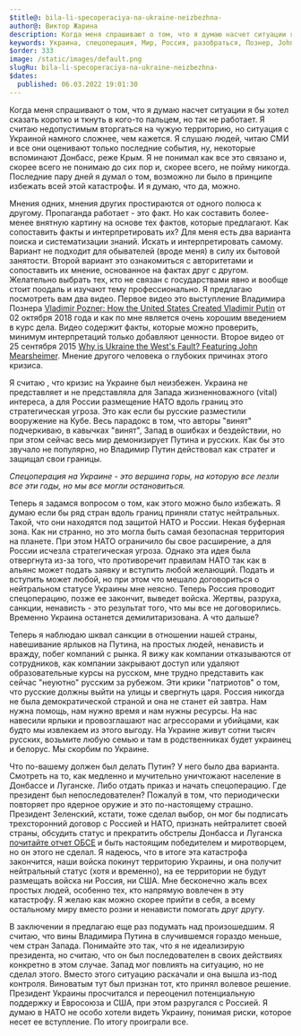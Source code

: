 ```yaml
---
$title@: bila-li-specoperaciya-na-ukraine-neizbezhna-
author@: Виктор Жарина
description: Когда меня спрашивают о том, что я думаю насчет ситуации я бы хотел сказать коротко и ткнуть в кого-то пальцем, но так не работает. Я считаю недопустимым вторгаться на чужую территорию. Но ситуация с Украиной намного сложнее, чем кажется. Последние пару дней я думал о том, возможно ли было в принципе избежать всей этой катастрофы.
keywords: Украина, спецоперация, Мир, Россия, разобраться, Познер, John Mearsheimer, видео, мысли, плохо и хорошее.
$order: 333
image: /static/images/default.png
slugRu: bila-li-specoperaciya-na-ukraine-neizbezhna-
$dates:
  published: 06.03.2022 19:01:30
---
```



Когда меня спрашивают о том, что я думаю насчет ситуации я бы хотел сказать коротко и ткнуть в кого-то пальцем, но так не работает. Я считаю недопустимым вторгаться на чужую территорию, но ситуация с Украиной намного сложнее, чем кажется. Я слушаю людей, читаю СМИ и все они оценивают только последние события, ну, некоторые вспоминают Донбасс, реже Крым. Я не понимал как все это связано и, скорее всего не понимаю до сих пор и, скорее всего, не пойму никогда. Последние пару дней я думал о том, возможно ли было в принципе избежать всей этой катастрофы. И я думаю, что да, можно. 

Мнения одних, мнения других простираются от одного полюса к другому. Пропаганда работает - это факт. Но как составить более-менее внятную картину на основе тех фактов, которые предлагают. Как сопоставить факты и интерпретировать их? Для меня есть два варианта поиска и систематизации знаний. Искать и интерпретировать самому. Вариант не подходит для обывателей (вроде меня) в силу их бытовой занятости. Второй вариант это ознакомиться с авторитетами и сопоставить их мнение, основанное на фактах друг с другом. Желательно выбрать тех, кто не связан с государствами явно и вообще стоит поодаль и изучают тему профессионально. Я предлагаю посмотреть вам два видео. Первое видео это выступление Владимира Познера [Vladimir Pozner: How the United States Created Vladimir Putin](https://www.youtube.com/watch?v=8X7Ng75e5gQ) от 02 октября 2018 года и как по мне является очень хорошим введением в курс дела. Видео содержит факты, которые можно проверить, минимум интерпретаций только добавляют ценности. Второе видео от 25 сентября 2015 [Why is Ukraine the West's Fault? Featuring John Mearsheimer](https://www.youtube.com/watch?v=JrMiSQAGOS4). Мнение другого человека о глубоких причинах этого кризиса. 

Я считаю , что кризис на Украине был неизбежен. Украина не представляет и не представляла для Запада жизненноважного (vital) интереса, а для России размещение НАТО вдоль границ это стратегическая угроза. Это как если бы русские разместили вооружение на Кубе. Весь парадокс в том, что авторы "винят" подчеркиваю, в кавычках "винят", Запад в ошибках и бездействии, но при этом сейчас весь мир демонизирует Путина и русских. Как бы это звучало не популярно, но Владимир Путин действовал как стратег и защищал свои границы. 

<i>Спецоперация на Украине - это вершина горы, на которую все лезли все эти годы, но мы все могли остановиться.</i>

Теперь я задамся вопросом о том, как этого можно было избежать. Я думаю если бы ряд стран вдоль границ приняли статус нейтральных. Такой, что они находятся под защитой НАТО и России. Некая буферная зона. Как ни странно, но это могла быть самая безопасная территория на планете. При этом НАТО ограничило бы свое расширение, а для России исчезла стратегическая угроза. Однако эта идея была отвергнута из-за того, что противоречит правилам НАТО так как в альянс может подать заявку и вступить любой желающий. Подать и вступить может любой, но при этом что мешало договориться о нейтральном статусе Украины мне неясно. Теперь Россия проводит спецоперацию, позже ее закончит, выведет войска. Жертвы, разруха, санкции, ненависть - это результат того, что мы все не договорились. Временно Украина останется демилитаризована. А что дальше? 

Теперь я наблюдаю шквал санкции в отношении нашей страны, навешивание ярлыков на Путина, на простых людей, ненависть и вражду, побег компаний с рынка. Я вижу как компании отказываются от сотрудников, как компании закрывают доступ или удаляют образовательные курсы на русском, мне трудно представить как сейчас "неуютно" русским за рубежом. Эти крики "патриотов" о том, что русские должны выйти на улицы и свергнуть царя. Россия никогда не была демократической страной и она не станет ей завтра. Нам нужна помощь, нам нужно время и нам нужны ресурсы. На нас навесили ярлыки и провозглашают нас агрессорами и убийцами, как будто мы извлекаем из этого выгоду. На Украине живут сотни тысяч русских, возьмите любую семью и там в родственниках будет украинец и белорус. Мы скорбим по Украине. 

Что по-вашему должен был делать Путин? У него было два варианта. Смотреть на то, как медленно и мучительно уничтожают население в Донбассе и Луганске. Либо отдать приказ и начать спецоперацию. Где президент был непоследователен? Пожалуй в том, что периодически повторяет про ядерное оружие и это по-настоящему страшно. Президент Зеленский, кстати, тоже сделал выбор, он мог бы подписать трехсторонний договор с Россией и НАТО, признать нейтралитет своей страны, обсудить статус и прекратить обстрелы Донбасса и Луганска [почитайте отчет ОБСЕ](https://www.osce.org/files/f/documents/d/9/469737.pdf) и быть настоящим победителем и миротворцем, но он этого не сделал. Я надеюсь, что в итоге эта катастрофа закончится, наши войска покинут территорию Украины, и она получит нейтральный статус (хотя и временно), на ее территории не будут размещать войска ни Россия, ни США. Мне бесконечно жаль всех простых людей, особенно тех, кто напрямую вовлечен в эту катастрофу. Я желаю как можно скорее прийти в себя, а всему остальному миру вместо розни и ненависти помогать друг другу. 

В заключении я предлагаю еще раз подумать над произошедшим. Я считаю, что вины Владимира Путина в случившемся гораздо меньше, чем стран Запада. Понимайте это так, что я не идеализирую президента, но считаю, что он был последователен в своих действиях конкретно в этом случае. Запад мог повлиять на ситуацию, но не сделал этого. Вместо этого ситуацию раскачали и она вышла из-под контроля. Виноватым тут был признан тот, кто принял волевое решение. Президент Украины просчитался и переоценил потенциальную поддержку и Евросоюза и США, при этом разругался с Россией. Я думаю в НАТО не особо хотели видеть Украину, понимая риски, которое несет ее вступление. По итогу проиграли все.
